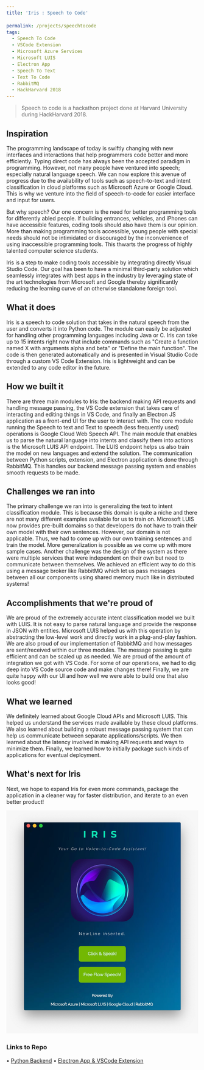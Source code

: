 ```yaml
---
title: 'Iris : Speech to Code'

permalink: /projects/speechtocode
tags:
  - Speech To Code
  - VSCode Extension
  - Microsoft Azure Services
  - Microsoft LUIS
  - Electron App
  - Speech To Text
  - Text To Code
  - RabbitMQ
  - HackHarvard 2018
---
```



> Speech to code is a hackathon project done at Harvard University during HackHarvard 2018.

## Inspiration

The programming landscape of today is swiftly changing with new interfaces and interactions that help programmers code better and more efficiently. Typing direct code has always been the accepted paradigm in programming. However, not many people have ventured into speech; especially natural language speech. We can now explore this avenue of progress due to the availability of tools such as speech-to-text and intent classification in cloud platforms such as Microsoft Azure or Google Cloud. This is why we venture into the field of speech-to-code for easier interface and input for users.

But why speech? Our one concern is the need for better programming tools for differently abled people. If building entrances, vehicles, and iPhones can have accessible features, coding tools should also have them is our opinion. More than making programming tools accessible, young people with special needs should not be intimidated or discouraged by the inconvenience of using inaccessible programming tools. This thwarts the progress of highly talented computer science students.

Iris is a step to make coding tools accessible by integrating directly Visual Studio Code. Our goal has been to have a minimal third-party solution which seamlessly integrates with best apps in the industry by leveraging state of the art technologies from Microsoft and Google thereby significantly reducing the learning curve of an otherwise standalone foreign tool.

## What it does
Iris is a speech to code solution that takes in the natural speech from the user and converts it into Python code. The module can easily be adjusted for handling other programming languages including Java or C. Iris can take up to 15 intents right now that include commands such as "Create a function named X with arguments alpha and beta" or "Define the main function". The code is then generated automatically and is presented in Visual Studio Code through a custom VS Code Extension. Iris is lightweight and can be extended to any code editor in the future.

## How we built it
There are three main modules to Iris: the backend making API requests and handling message passing, the VS Code extension that takes care of interacting and editing things in VS Code, and finally an Electron JS application as a front-end UI for the user to interact with. The core module running the Speech to text and Text to speech (less frequently used) operations is Google Cloud Web Speech API. The main module that enables us to parse the natural language into intents and classify them into actions is the Microsoft LUIS API endpoint. The LUIS endpoint helps us also train the model on new languages and extend the solution. The communication between Python scripts, extension, and Electron application is done through RabbitMQ. This handles our backend message passing system and enables smooth requests to be made.

## Challenges we ran into
The primary challenge we ran into is generalizing the text to intent classification module. This is because this domain is quite a niche and there are not many different examples available for us to train on. Microsoft LUIS now provides pre-built domains so that developers do not have to train their own model with their own sentences. However, our domain is not applicable. Thus, we had to come up with our own training sentences and train the model. More generalization is possible as we come up with more sample cases. Another challenge was the design of the system as there were multiple services that were independent on their own but need to communicate between themselves. We achieved an efficient way to do this using a message broker like RabbitMQ which let us pass messages between all our components using shared memory much like in distributed systems!

## Accomplishments that we're proud of
We are proud of the extremely accurate intent classification model we built with LUIS. It is not easy to parse natural language and provide the response in JSON with entities. Microsoft LUIS helped us with this operation by abstracting the low-level work and directly work in a plug-and-play fashion. We are also proud of our implementation of RabbitMQ and how messages are sent/received within our three modules. The message passing is quite efficient and can be scaled up as needed. We are proud of the amount of integration we got with VS Code. For some of our operations, we had to dig deep into VS Code source code and make changes there! Finally, we are quite happy with our UI and how well we were able to build one that also looks good!

## What we learned
We definitely learned about Google Cloud APIs and Microsoft LUIS. This helped us understand the services made available by these cloud platforms. We also learned about building a robust message passing system that can help us communicate between separate applications/scripts. We then learned about the latency involved in making API requests and ways to minimize them. Finally, we learned how to initially package such kinds of applications for eventual deployment.

## What's next for Iris
Next, we hope to expand Iris for even more commands, package the application in a cleaner way for faster distribution, and iterate to an even better product!

<img src='/images/stc.jpeg'>


### Links to Repo

• [Python Backend](http://github.com/abhoi/speech2code/) 
• [Electron App & VSCode Extension](https://github.com/sandeepjoshi1910/Speech2Code_JS)


